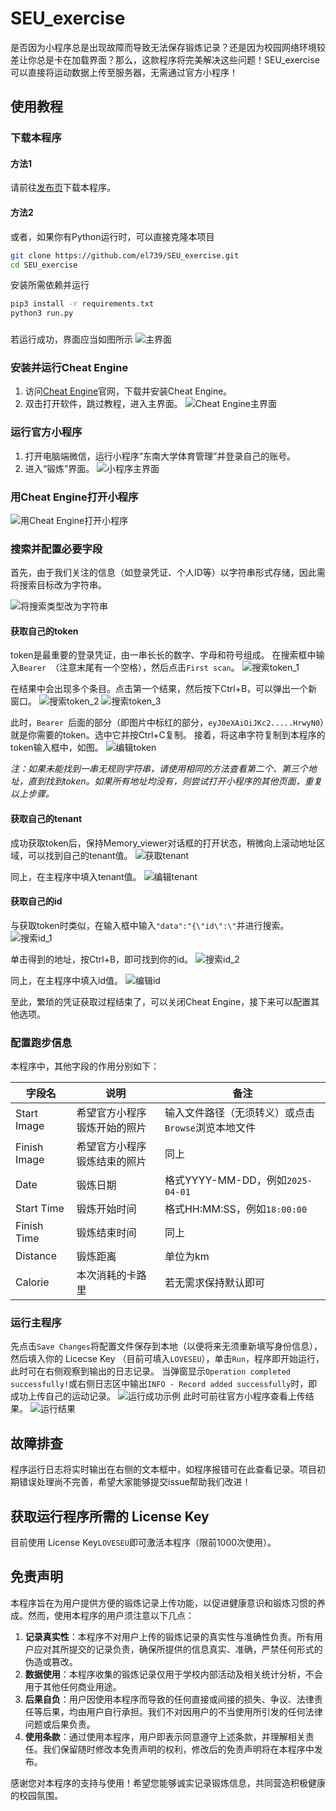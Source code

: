 # SEU_exercise

是否因为小程序总是出现故障而导致无法保存锻炼记录？还是因为校园网络环境较差让你总是卡在加载界面？那么，这款程序将完美解决这些问题！SEU_exercise可以直接将运动数据上传至服务器，无需通过官方小程序！

## 使用教程

### 下载本程序

#### 方法1

请前往[发布页](https://github.com/el739/SEU_exercise/releases)下载本程序。

#### 方法2

或者，如果你有Python运行时，可以直接克隆本项目

```bash
git clone https://github.com/el739/SEU_exercise.git
cd SEU_exercise
```

安装所需依赖并运行

```bash
pip3 install -r requirements.txt
python3 run.py
```

### 

若运行成功，界面应当如图所示
![主界面](files/main_program.png)

### 安装并运行Cheat Engine

1. 访问[Cheat Engine](https://www.cheatengine.org/)官网，下载并安装Cheat Engine。
2. 双击打开软件，跳过教程，进入主界面。
   ![Cheat Engine主界面](files/cheat_engine_main_menu.png)

### 运行官方小程序

1. 打开电脑端微信，运行小程序“东南大学体育管理”并登录自己的账号。
2. 进入“锻炼”界面。
![小程序主界面](files/miniapp_main_menu.png)

### 用Cheat Engine打开小程序

![用Cheat Engine打开小程序](files/choose_process.png)

### 搜索并配置必要字段

首先，由于我们关注的信息（如登录凭证、个人ID等）以字符串形式存储，因此需将搜索目标改为字符串。

![将搜索类型改为字符串](files/search_string.png)

#### 获取自己的token

token是最重要的登录凭证，由一串长长的数字、字母和符号组成。
在搜索框中输入`Bearer `（注意末尾有一个空格），然后点击`First scan`。
![搜索token_1](files/search_token_1.png)

在结果中会出现多个条目。点击第一个结果，然后按下Ctrl+B，可以弹出一个新窗口。
![搜索token_2](files/search_token_2.png)
![搜索token_3](files/search_token_3.png)

此时，`Bearer `后面的部分（即图片中标红的部分，`eyJ0eXAiOiJKc2.....HrwyN0`）就是你需要的token。选中它并按Ctrl+C复制。
接着，将这串字符复制到本程序的token输入框中，如图。
![编辑token](files/edit_token.png)

*注：如果未能找到一串无规则字符串，请使用相同的方法查看第二个、第三个地址，直到找到token。如果所有地址均没有，则尝试打开小程序的其他页面，重复以上步骤。*

#### 获取自己的tenant

成功获取token后，保持Memory_viewer对话框的打开状态，稍微向上滚动地址区域，可以找到自己的tenant值。
![获取tenant](files/get_tenant.png)

同上，在主程序中填入tenant值。
![编辑tenant](files/edit_tenant.png)

#### 获取自己的id

与获取token时类似，在输入框中输入`"data":"{\"id\":\"`并进行搜索。
![搜索id_1](files/search_id_1.png)

单击得到的地址，按Ctrl+B，即可找到你的id。
![搜索id_2](files/search_id_2.png)

同上，在主程序中填入id值。
![编辑id](files/edit_id.png)

至此，繁琐的凭证获取过程结束了，可以关闭Cheat Engine，接下来可以配置其他选项。

### 配置跑步信息

本程序中，其他字段的作用分别如下：

| 字段名 | 说明 | 备注 |
| --- | --- | --- |
| Start Image | 希望官方小程序锻炼开始的照片 | 输入文件路径（无须转义）或点击`Browse`浏览本地文件 |
| Finish Image | 希望官方小程序锻炼结束的照片 | 同上 |
| Date | 锻炼日期 | 格式YYYY-MM-DD，例如`2025-04-01` |
| Start Time | 锻炼开始时间 | 格式HH:MM:SS，例如`18:00:00` |
| Finish Time | 锻炼结束时间 | 同上 |
| Distance | 锻炼距离 | 单位为km |
| Calorie | 本次消耗的卡路里 | 若无需求保持默认即可 |


### 运行主程序

先点击`Save Changes`将配置文件保存到本地（以便将来无须重新填写身份信息），然后填入你的 Licecse Key （目前可填入`LOVESEU`），单击`Run`，程序即开始运行，此时可在右侧观察到输出的日志记录。
当弹窗显示`Operation completed successfully!`或右侧日志区中输出`INFO - Record added successfully`时，即成功上传自己的运动记录。
![运行成功示例](files/save_succeeded.png)
此时可前往官方小程序查看上传结果。
![运行结果](files/result.png)

## 故障排查

程序运行日志将实时输出在右侧的文本框中，如程序报错可在此查看记录。项目初期错误处理尚不完善，希望大家能够提交issue帮助我们改进！

## 获取运行程序所需的 License Key

目前使用 License Key`LOVESEU`即可激活本程序（限前1000次使用）。

## 免责声明

本程序旨在为用户提供方便的锻炼记录上传功能，以促进健康意识和锻炼习惯的养成。然而，使用本程序的用户须注意以下几点：

1. **记录真实性**：本程序不对用户上传的锻炼记录的真实性与准确性负责。所有用户应对其所提交的记录负责，确保所提供的信息真实、准确，严禁任何形式的伪造或篡改。
2. **数据使用**：本程序收集的锻炼记录仅用于学校内部活动及相关统计分析，不会用于其他任何商业用途。
3. **后果自负**：用户因使用本程序而导致的任何直接或间接的损失、争议、法律责任等后果，均由用户自行承担。我们不对因用户的不当使用所引发的任何法律问题或后果负责。
4. **使用条款**：通过使用本程序，用户即表示同意遵守上述条款，并理解相关责任。我们保留随时修改本免责声明的权利，修改后的免责声明将在本程序中发布。

感谢您对本程序的支持与使用！希望您能够诚实记录锻炼信息，共同营造积极健康的校园氛围。
